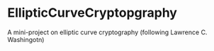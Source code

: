 # EllipticCurveCryptopgraphy
A mini-project on elliptic curve cryptography (following Lawrence C. Washingotn)
